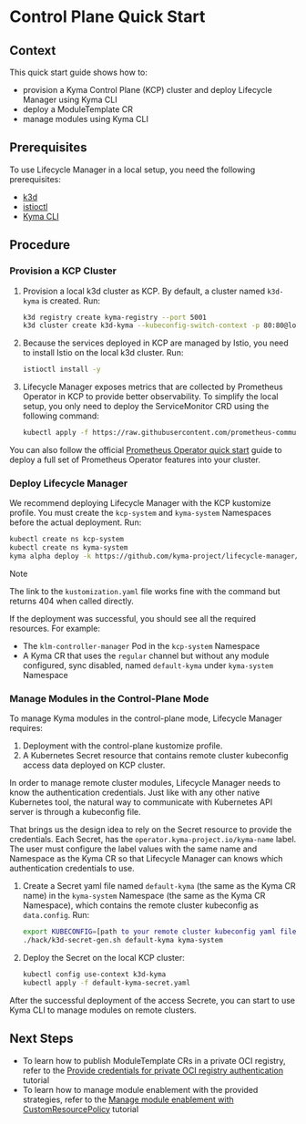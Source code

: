 # Control Plane Quick Start

## Context

This quick start guide shows how to:

* provision a Kyma Control Plane (KCP) cluster and deploy Lifecycle Manager using Kyma CLI
* deploy a ModuleTemplate CR
* manage modules using Kyma CLI

## Prerequisites

To use Lifecycle Manager in a local setup, you need the following prerequisites:

* [k3d](https://k3d.io/)
* [istioctl](https://istio.io/latest/docs/setup/install/istioctl/)
* [Kyma CLI](https://kyma-project.io/#/04-operation-guides/operations/01-install-kyma-CLI)

## Procedure

### Provision a KCP Cluster

1. Provision a local k3d cluster as KCP. By default, a cluster named `k3d-kyma` is created. Run:

   ```bash
   k3d registry create kyma-registry --port 5001
   k3d cluster create k3d-kyma --kubeconfig-switch-context -p 80:80@loadbalancer -p 443:443@loadbalancer --registry-use kyma-registry
   ```

2. Because the services deployed in KCP are managed by Istio, you need to install Istio on the local k3d cluster. Run:

   ```bash
   istioctl install -y
   ```

3. Lifecycle Manager exposes metrics that are collected by Prometheus Operator in KCP to provide better observability. To simplify the local setup, you only need to deploy the ServiceMonitor CRD using the following command:

   ```bash
   kubectl apply -f https://raw.githubusercontent.com/prometheus-community/helm-charts/main/charts/kube-prometheus-stack/charts/crds/crds/crd-servicemonitors.yaml
   ```

You can also follow the
official [Prometheus Operator quick start](https://prometheus-operator.dev/docs/getting-started/) guide to deploy a full
set of Prometheus Operator features into your cluster.

### Deploy Lifecycle Manager

We recommend deploying Lifecycle Manager with the KCP kustomize profile. You must create the `kcp-system` and `kyma-system` Namespaces before the actual deployment. Run:

   ```bash
   kubectl create ns kcp-system
   kubectl create ns kyma-system
   kyma alpha deploy -k https://github.com/kyma-project/lifecycle-manager/config/control-plane
   ```

   > [!NOTE]
   > The link to the `kustomization.yaml` file works fine with the command but returns 404 when called directly.

If the deployment was successful, you should see all the required resources. For example:

* The `klm-controller-manager` Pod in the `kcp-system` Namespace
* A Kyma CR that uses the `regular` channel but without any module configured, sync disabled, named `default-kyma` under `kyma-system` Namespace

### Manage Modules in the Control-Plane Mode

To manage Kyma modules in the control-plane mode, Lifecycle Manager requires:

1. Deployment with the control-plane kustomize profile.
2. A Kubernetes Secret resource that contains remote cluster kubeconfig access data deployed on KCP cluster.

In order to manage remote cluster modules, Lifecycle Manager needs to know the authentication credentials. Just like with any other native Kubernetes tool, the natural way to communicate with Kubernetes API server is through a kubeconfig file.

That brings us the design idea to rely on the Secret resource to provide the credentials. Each Secret, has the `operator.kyma-project.io/kyma-name` label. The user must configure the label values with the same name and Namespace as the Kyma CR so that Lifecycle Manager can knows which authentication credentials to use.

1. Create a Secret yaml file named `default-kyma` (the same as the Kyma CR name) in the `kyma-system` Namespace (the same as the Kyma CR Namespace), which contains the remote cluster kubeconfig as `data.config`. Run:

   ```bash
   export KUBECONFIG=[path to your remote cluster kubeconfig yaml file]
   ./hack/k3d-secret-gen.sh default-kyma kyma-system
   ```

2. Deploy the Secret on the local KCP cluster:

   ```bash
   kubectl config use-context k3d-kyma 
   kubectl apply -f default-kyma-secret.yaml
   ```

After the successful deployment of the access Secrete, you can start to use Kyma CLI to manage modules on remote clusters.

## Next Steps

* To learn how to publish ModuleTemplate CRs in a private OCI registry, refer to the [Provide credentials for private OCI registry authentication](../developer-tutorials/config-private-registry.md) tutorial
* To learn how to manage module enablement with the provided strategies, refer to the [Manage module enablement with CustomResourcePolicy](02-10-manage-module-with-custom-resource-policy.md) tutorial
